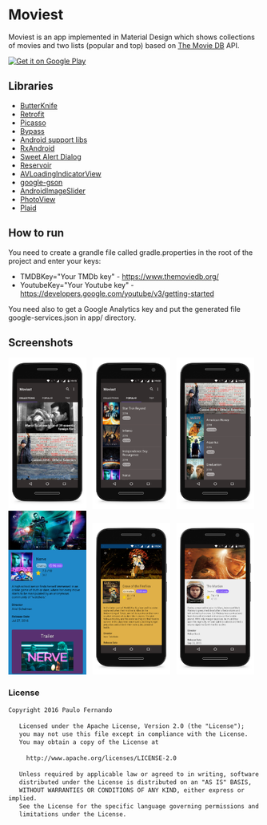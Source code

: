 # Moviest
Moviest is an app implemented in Material Design which shows collections of movies and two lists (popular and top) based on <a href="https://www.themoviedb.org/">The Movie DB</a> API.

<a href="https://play.google.com/store/apps/details?id=br.net.paulofernando.moviest">
<img alt="Get it on Google Play" src="http://steverichey.github.io/google-play-badge-svg/img/en_get.svg" />
</a>

## Libraries

* <a href="http://jakewharton.github.io/butterknife/">ButterKnife</a>
* <a href="https://github.com/square/retrofit/">Retrofit</a>
* <a href="https://github.com/square/picasso/">Picasso</a>
* <a href="https://github.com/Uncodin/bypass/">Bypass</a>
* <a href="https://android.googlesource.com/platform/frameworks/support/">Android support libs</a>
* <a href="https://github.com/ReactiveX/RxJava/">RxAndroid</a>
* <a href="https://github.com/pedant/sweet-alert-dialog/">Sweet Alert Dialog</a>
* <a href="https://github.com/anupcowkur/Reservoir/">Reservoir</a>
* <a href="https://github.com/81813780/AVLoadingIndicatorView/">AVLoadingIndicatorView</a>
* <a href="https://github.com/google/gson/">google-gson</a>
* <a href="https://github.com/daimajia/AndroidImageSlider/">AndroidImageSlider</a>
* <a href="https://github.com/chrisbanes/PhotoView/">PhotoView</a>
* <a href="https://github.com/nickbutcher/plaid/">Plaid</a>

## How to run

You need to create a grandle file called gradle.properties in the root of the project and enter your keys:
* TMDBKey="Your TMDb key" - https://www.themoviedb.org/
* YoutubeKey="Your Youtube key" - https://developers.google.com/youtube/v3/getting-started

You need also to get a Google Analytics key and put the generated file google-services.json in app/ directory.

## Screenshots

<img src="https://github.com/paulofernando/moviest/blob/master/screenshots/collections.png" width="31%" />
&nbsp;
<img src="https://github.com/paulofernando/moviest/blob/master/screenshots/lists.png" width="31%" />
&nbsp;
<img src="https://github.com/paulofernando/moviest/blob/master/screenshots/collection.png" width="31%" />

<img src="https://github.com/paulofernando/moviest/blob/master/screenshots/details-full.png" width="31%" />
&nbsp;
<img src="https://github.com/paulofernando/moviest/blob/master/screenshots/details-1.png" width="31%" />
&nbsp;
<img src="https://github.com/paulofernando/moviest/blob/master/screenshots/details-2.png" width="31%" />


### License


```
Copyright 2016 Paulo Fernando

   Licensed under the Apache License, Version 2.0 (the "License");
   you may not use this file except in compliance with the License.
   You may obtain a copy of the License at

     http://www.apache.org/licenses/LICENSE-2.0

   Unless required by applicable law or agreed to in writing, software
   distributed under the License is distributed on an "AS IS" BASIS,
   WITHOUT WARRANTIES OR CONDITIONS OF ANY KIND, either express or implied.
   See the License for the specific language governing permissions and
   limitations under the License.
```
